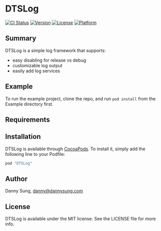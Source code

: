 # DTSLog

[![CI Status](http://img.shields.io/travis/dannys42/DTSLog.svg?style=flat)](https://travis-ci.org/dannys42/DTSLog)
[![Version](https://img.shields.io/cocoapods/v/DTSLog.svg?style=flat)](http://cocoapods.org/pods/DTSLog)
[![License](https://img.shields.io/cocoapods/l/DTSLog.svg?style=flat)](http://cocoapods.org/pods/DTSLog)
[![Platform](https://img.shields.io/cocoapods/p/DTSLog.svg?style=flat)](http://cocoapods.org/pods/DTSLog)

## Summary

DTSLog is a simple log framework that supports:
 * easy disabling for release vs debug
 * customizable log output
 * easily add log services 

## Example

To run the example project, clone the repo, and run `pod install` from the Example directory first.

## Requirements

## Installation

DTSLog is available through [CocoaPods](http://cocoapods.org). To install
it, simply add the following line to your Podfile:

```ruby
pod "DTSLog"
```

## Author

Danny Sung, danny@dannysung.com

## License

DTSLog is available under the MIT license. See the LICENSE file for more info.
